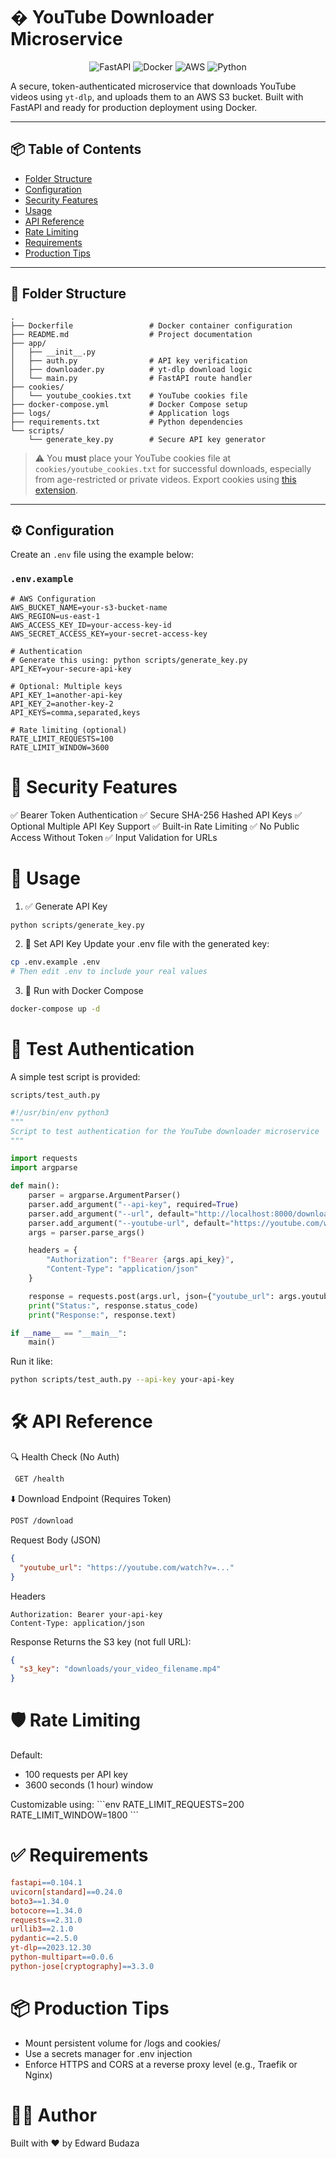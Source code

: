 # � YouTube Downloader Microservice

<div align="center">
  <img src="https://img.shields.io/badge/FastAPI-009688?style=for-the-badge&logo=fastapi&logoColor=white" alt="FastAPI">
  <img src="https://img.shields.io/badge/Docker-2496ED?style=for-the-badge&logo=docker&logoColor=white" alt="Docker">
  <img src="https://img.shields.io/badge/AWS-FF9900?style=for-the-badge&logo=amazonaws&logoColor=white" alt="AWS">
  <img src="https://img.shields.io/badge/Python-3776AB?style=for-the-badge&logo=python&logoColor=white" alt="Python">
</div>

A secure, token-authenticated microservice that downloads YouTube videos using `yt-dlp`, and uploads them to an AWS S3 bucket. Built with FastAPI and ready for production deployment using Docker.

---

## 📦 Table of Contents
- [Folder Structure](#-folder-structure)
- [Configuration](#-configuration)
- [Security Features](#-security-features)
- [Usage](#-usage)
- [API Reference](#-api-reference)
- [Rate Limiting](#-rate-limiting)
- [Requirements](#-requirements)
- [Production Tips](#-production-tips)

---

## 📁 Folder Structure

```plaintext
.
├── Dockerfile                 # Docker container configuration
├── README.md                  # Project documentation
├── app/
│   ├── __init__.py
│   ├── auth.py                # API key verification
│   ├── downloader.py          # yt-dlp download logic
│   └── main.py                # FastAPI route handler
├── cookies/
│   └── youtube_cookies.txt    # YouTube cookies file
├── docker-compose.yml         # Docker Compose setup
├── logs/                      # Application logs
├── requirements.txt           # Python dependencies
└── scripts/
    └── generate_key.py        # Secure API key generator
```

> ⚠️ You **must** place your YouTube cookies file at `cookies/youtube_cookies.txt` for successful downloads, especially from age-restricted or private videos. Export cookies using [this extension](https://chrome.google.com/webstore/detail/cookies-txt/lpcaedmchfhocbbapmcbpinfpgnhiddi).

---

## ⚙️ Configuration

Create an `.env` file using the example below:

### `.env.example`

```env
# AWS Configuration
AWS_BUCKET_NAME=your-s3-bucket-name
AWS_REGION=us-east-1
AWS_ACCESS_KEY_ID=your-access-key-id
AWS_SECRET_ACCESS_KEY=your-secret-access-key

# Authentication
# Generate this using: python scripts/generate_key.py
API_KEY=your-secure-api-key

# Optional: Multiple keys
API_KEY_1=another-api-key
API_KEY_2=another-key-2
API_KEYS=comma,separated,keys

# Rate limiting (optional)
RATE_LIMIT_REQUESTS=100
RATE_LIMIT_WINDOW=3600
```
# 🔐 Security Features
✅ Bearer Token Authentication
✅ Secure SHA-256 Hashed API Keys
✅ Optional Multiple API Key Support
✅ Built-in Rate Limiting
✅ No Public Access Without Token
✅ Input Validation for URLs

# 🔧 Usage
1. ✅ Generate API Key
```bash
python scripts/generate_key.py
```

2. 🔐 Set API Key
Update your .env file with the generated key:
```bash
cp .env.example .env
# Then edit .env to include your real values
```

3. 🚀 Run with Docker Compose
```bash
docker-compose up -d
```

# 🧪 Test Authentication
A simple test script is provided:

```scripts/test_auth.py```
```python
#!/usr/bin/env python3
"""
Script to test authentication for the YouTube downloader microservice
"""

import requests
import argparse

def main():
    parser = argparse.ArgumentParser()
    parser.add_argument("--api-key", required=True)
    parser.add_argument("--url", default="http://localhost:8000/download")
    parser.add_argument("--youtube-url", default="https://youtube.com/watch?v=dQw4w9WgXcQ")
    args = parser.parse_args()

    headers = {
        "Authorization": f"Bearer {args.api_key}",
        "Content-Type": "application/json"
    }

    response = requests.post(args.url, json={"youtube_url": args.youtube_url}, headers=headers)
    print("Status:", response.status_code)
    print("Response:", response.text)

if __name__ == "__main__":
    main()
```
Run it like:
```bash
python scripts/test_auth.py --api-key your-api-key
```

# 🛠️ API Reference
🔍 Health Check (No Auth)
```bash
 GET /health
```
⬇️ Download Endpoint (Requires Token)
```bash
POST /download
```
Request Body (JSON)
```json
{
  "youtube_url": "https://youtube.com/watch?v=..."
}
```
Headers
```pgsql
Authorization: Bearer your-api-key
Content-Type: application/json
```
Response
Returns the S3 key (not full URL):
```json
{
  "s3_key": "downloads/your_video_filename.mp4"
}
```
# 🛡️ Rate Limiting
Default:
<ul>
    <li>100 requests per API key</li>
    <li>3600 seconds (1 hour) window</li>
</ul>
Customizable using:
```env
RATE_LIMIT_REQUESTS=200
RATE_LIMIT_WINDOW=1800
```

# ✅ Requirements
```makefile
fastapi==0.104.1
uvicorn[standard]==0.24.0
boto3==1.34.0
botocore==1.34.0
requests==2.31.0
urllib3==2.1.0
pydantic==2.5.0
yt-dlp==2023.12.30
python-multipart==0.0.6
python-jose[cryptography]==3.3.0
```

# 📦 Production Tips
<ul>
    <li>Mount persistent volume for /logs and cookies/</li>
    <li>Use a secrets manager for .env injection</li>
    <li>Enforce HTTPS and CORS at a reverse proxy level (e.g., Traefik or Nginx)</li>
</ul>

# 👨‍💻 Author
Built with ❤️ by Edward Budaza






